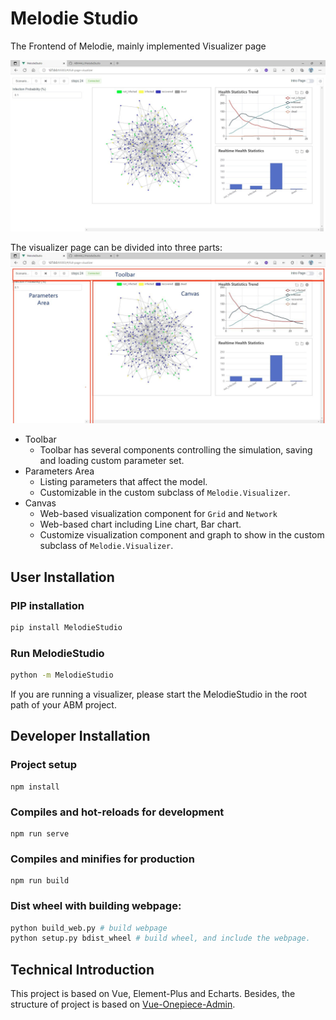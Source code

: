 # Melodie Studio
The Frontend of Melodie, mainly implemented Visualizer page

![Visualizer Page](docs/pics/visualizer-screenshot.jpg)

The visualizer page can be divided into three parts: 
![Functional Areas](docs/pics/function-areas.jpg)
- Toolbar
    - Toolbar has several components controlling the simulation, saving and loading custom parameter set.
- Parameters Area
    - Listing parameters that affect the model.
    - Customizable in the custom subclass of `Melodie.Visualizer`.
- Canvas
    - Web-based visualization component for `Grid` and `Network`
    - Web-based chart including Line chart, Bar chart.
    - Customize visualization component and graph to show in the custom subclass of `Melodie.Visualizer`.
    <!--
        - Layout of visualization components and charts, together with chart styles, can be  configured by webpage, not coding. [Unstable]
    -->


## User Installation
### PIP installation
```sh
pip install MelodieStudio
```
### Run MelodieStudio
```sh
python -m MelodieStudio
```
If you are running a visualizer, please start the MelodieStudio in the root path of your ABM project.

## Developer Installation
### Project setup
```
npm install
```

### Compiles and hot-reloads for development
```
npm run serve
```

### Compiles and minifies for production
```
npm run build
```

### Dist wheel with building webpage:
```sh
python build_web.py # build webpage
python setup.py bdist_wheel # build wheel, and include the webpage.
```


## Technical Introduction

This project is based on Vue, Element-Plus and Echarts. Besides, the structure of project is based on [Vue-Onepiece-Admin](https://github.com/Mstian/Vue-Onepiece-Admin).



